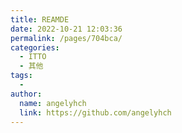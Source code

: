 ```yaml
---
title: REAMDE
date: 2022-10-21 12:03:36
permalink: /pages/704bca/
categories:
  - ITTO
  - 其他
tags:
  - 
author: 
  name: angelyhch
  link: https://github.com/angelyhch
---
```

